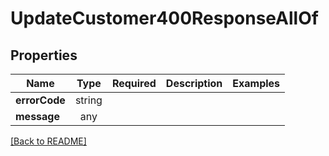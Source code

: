 # UpdateCustomer400ResponseAllOf



## Properties

| Name | Type | Required | Description | Examples |
|------------|:-------------:|:-------------:|-------------|:-------------:|
| **errorCode** | string |  |  | | |
**message** | any |  |  | | |



[[Back to README]](../../README.md)